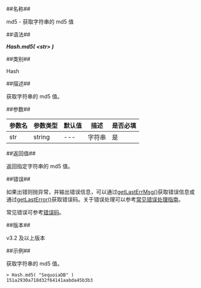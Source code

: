 ##名称##

md5 - 获取字符串的 md5 值

##语法##

***Hash.md5( \<str\> )***

##类别##

Hash

##描述##

获取字符串的 md5 值。

##参数##

| 参数名   | 参数类型 | 默认值 | 描述     | 是否必填 |
| -------- | -------- | ------ | -------- | -------- |
| str      | string   | ---    | 字符串   | 是       |


##返回值##

返回指定字符串的 md5 值。

##错误##

如果出错则抛异常，并输出错误信息，可以通过[getLastErrMsg()](manual/Manual/Sequoiadb_Command/Global/getLastErrMsg.md)获取错误信息或通过[getLastError()](manual/Manual/Sequoiadb_Command/Global/getLastError.md)获取错误码。关于错误处理可以参考[常见错误处理指南](manual/FAQ/faq_sdb.md)。

常见错误可参考[错误码](manual/Manual/Sequoiadb_error_code.md)。

##版本##

v3.2 及以上版本

##示例##

获取字符串的 md5 值。

```lang-javascript
> Hash.md5( "SequoiaDB" )
151a2930a718d32f64141aabda45b3b3
```
